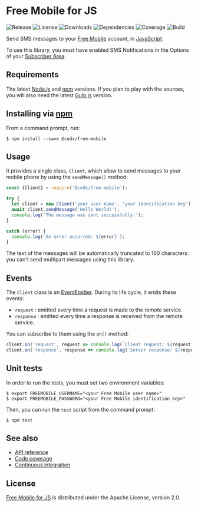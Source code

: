 # Free Mobile for JS
![Release](https://img.shields.io/npm/v/@cedx/free-mobile.svg) ![License](https://img.shields.io/badge/license-Apache--2.0-blue.svg) ![Downloads](https://img.shields.io/npm/dt/@cedx/free-mobile.svg) ![Dependencies](https://david-dm.org/cedx/free-mobile.js.svg) ![Coverage](https://coveralls.io/repos/github/cedx/free-mobile.js/badge.svg) ![Build](https://travis-ci.org/cedx/free-mobile.js.svg)

Send SMS messages to your [Free Mobile](http://mobile.free.fr) account, in [JavaScript](https://developer.mozilla.org/en-US/docs/Web/JavaScript).

To use this library, you must have enabled SMS Notifications in the Options of your [Subscriber Area](https://mobile.free.fr/moncompte).

## Requirements
The latest [Node.js](https://nodejs.org) and [npm](https://www.npmjs.com) versions.
If you plan to play with the sources, you will also need the latest [Gulp.js](http://gulpjs.com) version.

## Installing via [npm](https://www.npmjs.com)
From a command prompt, run:

```shell
$ npm install --save @cedx/free-mobile
```

## Usage
It provides a single class, `Client`, which allow to send messages to your mobile phone by using the `sendMessage()` method:

```javascript
const {Client} = require('@cedx/free-mobile');

try {
  let client = new Client('your user name', 'your identification key');
  await client.sendMessage('Hello World!');
  console.log('The message was sent successfully.');
}

catch (error) {
  console.log(`An error occurred: ${error}`);
}
```

The text of the messages will be automatically truncated to 160 characters: you can't send multipart messages using this library.

## Events
The `Client` class is an [EventEmitter](https://nodejs.org/api/events.html#events_class_eventemitter).
During its life cycle, it emits these events:

- `request` : emitted every time a request is made to the remote service.
- `response` : emitted every time a response is received from the remote service.

You can subscribe to them using the `on()` method:

```javascript
client.on('request', request => console.log(`Client request: ${request.url}`));
client.on('response', response => console.log(`Server response: ${response.statusCode}`));
```

## Unit tests
In order to run the tests, you must set two environment variables:

```shell
$ export FREEMOBILE_USERNAME="<your Free Mobile user name>"
$ export FREEMOBILE_PASSWORD="<your Free Mobile identification key>"
```

Then, you can run the `test` script from the command prompt:

```shell
$ npm test
```

## See also
- [API reference](https://cedx.github.io/free-mobile.js)
- [Code coverage](https://coveralls.io/github/cedx/free-mobile.js)
- [Continuous integration](https://travis-ci.org/cedx/free-mobile.js)

## License
[Free Mobile for JS](https://github.com/cedx/free-mobile.js) is distributed under the Apache License, version 2.0.
